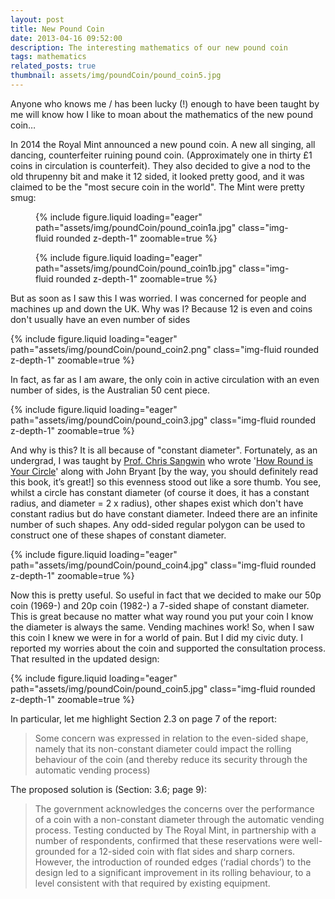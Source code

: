 ```yaml
---
layout: post
title: New Pound Coin
date: 2013-04-16 09:52:00
description: The interesting mathematics of our new pound coin
tags: mathematics
related_posts: true
thumbnail: assets/img/poundCoin/pound_coin5.jpg
---
```


Anyone who knows me / has been lucky (!) enough to have been taught by me will know how I like to moan about the mathematics of the new pound coin…

In 2014 the Royal Mint announced a new pound coin. A new all singing, all dancing, counterfeiter ruining pound coin. (Approximately one in thirty £1 coins in circulation is counterfeit). They also decided to give a nod to the old thrupenny bit and make it 12 sided, it looked pretty good, and it was claimed to be the "most secure coin in the world". The Mint were pretty smug:

<div class="row mt-3">
    <div class="col-sm mt-3 mt-md-0">
    <figure>
        {% include figure.liquid loading="eager" path="assets/img/poundCoin/pound_coin1a.jpg" class="img-fluid rounded z-depth-1" zoomable=true %}
    </figure>
    </div>
    <div class="col-sm mt-3 mt-md-0">
    <figure>
        {% include figure.liquid loading="eager" path="assets/img/poundCoin/pound_coin1b.jpg" class="img-fluid rounded z-depth-1" zoomable=true %}
    </figure>
    </div>
</div>

But as soon as I saw this I was worried. I was concerned for people and machines up and down the UK. Why was I? Because 12 is even and coins don't usually have an even number of sides

<div class="row mt-3">
    <div class="col-sm mt-3 mt-md-0">
        {% include figure.liquid loading="eager" path="assets/img/poundCoin/pound_coin2.png" class="img-fluid rounded z-depth-1" zoomable=true %}
    </div>
</div>

In fact, as far as I am aware, the only coin in active circulation with an even number of sides, is the Australian 50 cent piece.

<div class="row mt-3">
    <div class="col-sm mt-3 mt-md-0">
        {% include figure.liquid loading="eager" path="assets/img/poundCoin/pound_coin3.jpg" class="img-fluid rounded z-depth-1" zoomable=true %}
    </div>
</div>

And why is this? It is all because of "constant diameter". Fortunately, as an undergrad, I was taught by [Prof. Chris Sangwin](https://www.maths.ed.ac.uk/~csangwin/) who wrote '[How Round is Your Circle](https://www.maths.ed.ac.uk/~csangwin/howroundcom/)' along with John Bryant [by the way, you should definitely read this book, it’s great!] so this evenness stood out like a sore thumb. You see, whilst a circle has constant diameter (of course it does, it has a constant radius, and diameter = 2 x radius), other shapes exist which don't have constant radius but do have constant diameter. Indeed there are an infinite number of such shapes. Any odd-sided regular polygon can be used to construct one of these shapes of constant diameter.

<div class="row mt-3">
    <div class="col-sm mt-3 mt-md-0">
        {% include figure.liquid loading="eager" path="assets/img/poundCoin/pound_coin4.jpg" class="img-fluid rounded z-depth-1" zoomable=true %}
    </div>
</div>

Now this is pretty useful. So useful in fact that we decided to make our 50p coin (1969-) and 20p coin (1982-) a 7-sided shape of constant diameter. This is great because no matter what way round you put your coin I know the diameter is always the same. Vending machines work! So, when I saw this coin I knew we were in for a world of pain. But I did my civic duty. I reported my worries about the coin and supported the consultation process. That resulted in the updated design:

<div class="row mt-3">
    <div class="col-sm mt-3 mt-md-0">
        {% include figure.liquid loading="eager" path="assets/img/poundCoin/pound_coin5.jpg" class="img-fluid rounded z-depth-1" zoomable=true %}
    </div>
</div>

In particular, let me highlight Section 2.3 on page 7 of the report:

> Some concern was expressed in relation to the even-sided shape, namely that its non-constant diameter could impact the rolling behaviour of the coin (and thereby reduce its security through the automatic vending process)

The proposed solution is (Section: 3.6; page 9):

> The government acknowledges the concerns over the performance of a coin with a non-constant diameter through the automatic vending process. Testing conducted by The Royal Mint, in partnership with a number of respondents, confirmed that these reservations were well-grounded for a 12-sided coin with flat sides and sharp corners. However, the introduction of rounded edges (‘radial chords’) to the design led to a significant improvement in its rolling behaviour, to a level consistent with that required by existing equipment.
